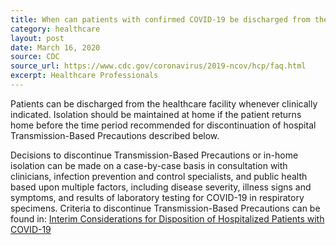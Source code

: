 ```yaml
---
title: When can patients with confirmed COVID-19 be discharged from the hospital?
category: healthcare
layout: post
date: March 16, 2020
source: CDC
source_url: https://www.cdc.gov/coronavirus/2019-ncov/hcp/faq.html
excerpt: Healthcare Professionals
---
```


Patients can be discharged from the healthcare facility whenever clinically indicated. Isolation should be maintained at home if the patient returns home before the time period recommended for discontinuation of hospital Transmission-Based Precautions described below.

Decisions to discontinue Transmission-Based Precautions or in-home isolation can be made on a case-by-case basis in consultation with clinicians, infection prevention and control specialists, and public health based upon multiple factors, including disease severity, illness signs and symptoms, and results of laboratory testing for COVID-19 in respiratory specimens. Criteria to discontinue Transmission-Based Precautions can be found in: <a href="https://www.cdc.gov/coronavirus/2019-ncov/hcp/disposition-hospitalized-patients.html"> Interim Considerations for Disposition of Hospitalized Patients with COVID-19</a>
